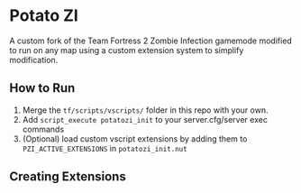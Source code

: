 # Potato ZI
A custom fork of the Team Fortress 2 Zombie Infection gamemode modified to run on any map using a custom extension system to simplify modification.

## How to Run
1. Merge the `tf/scripts/vscripts/` folder in this repo with your own.
2. Add `script_execute potatozi_init` to your server.cfg/server exec commands
3. (Optional) load custom vscript extensions by adding them to `PZI_ACTIVE_EXTENSIONS` in `potatozi_init.nut`

## Creating Extensions
